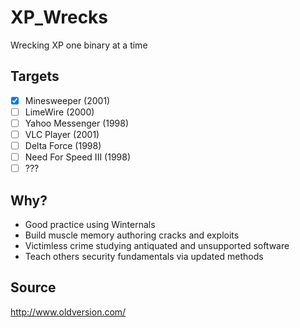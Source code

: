 # XP_Wrecks
Wrecking XP one binary at a time

## Targets
- [x] Minesweeper (2001)
- [ ] LimeWire (2000)
- [ ] Yahoo Messenger (1998)
- [ ] VLC Player (2001)
- [ ] Delta Force (1998)
- [ ] Need For Speed III (1998)
- [ ] ???

## Why?
- Good practice using Winternals
- Build muscle memory authoring cracks and exploits
- Victimless crime studying antiquated and unsupported software
- Teach others security fundamentals via updated methods

## Source
http://www.oldversion.com/
